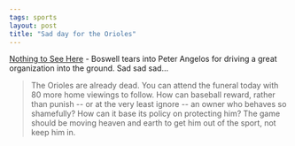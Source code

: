 ```yaml
---
tags: sports
layout: post
title: "Sad day for the Orioles"
---
```




<a href="http://www.washingtonpost.com/wp-dyn/articles/A54712-2003Mar30.html">Nothing to See Here</a> - Boswell tears into Peter Angelos for driving a great organization into the ground. Sad sad sad...

<blockquote>The Orioles are already dead. You can attend the funeral today with 80 more home viewings to follow. How can baseball reward, rather than punish -- or at the very least ignore -- an owner who behaves so shamefully? How can it base its policy on protecting him? The game should be moving heaven and earth to get him out of the sport, not keep him in.</blockquote>


